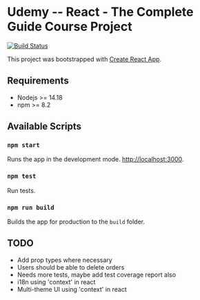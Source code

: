 # Udemy -- React - The Complete Guide Course Project

[![Build Status](https://travis-ci.com/szenadam/burgerbuilder.svg?branch=master)](https://travis-ci.com/szenadam/burgerbuilder)

This project was bootstrapped with [Create React App](https://github.com/facebook/create-react-app).

## Requirements

- Nodejs >= 14.18
- npm >= 8.2

## Available Scripts

### `npm start`

Runs the app in the development mode. [http://localhost:3000](http://localhost:3000).

### `npm test`

Run tests.

### `npm run build`

Builds the app for production to the `build` folder.

## TODO

- Add prop types where necessary
- Users should be able to delete orders
- Needs more tests, maybe add test coverage report also
- i18n using 'context' in react
- Multi-theme UI using 'context' in react
